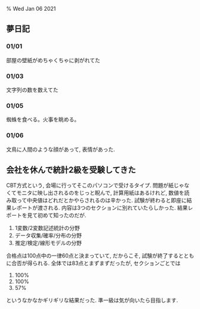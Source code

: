 % Wed Jan 06 2021

## 夢日記

### 01/01
部屋の壁紙がめちゃくちゃに剥がれてた

### 01/03
文字列の数を数えてた

### 01/05
蜘蛛を食べる。火事を眺める。

### 01/06
文鳥に人間のような顔があって, 表情があった.

## 会社を休んで統計2級を受験してきた

CBT方式という, 会場に行ってそこのパソコンで受けるタイプ.
問題が紙じゃなくてモニタに映し出されるのをじっと睨んで, 計算用紙はあるけれど, 数値を読み取って中央値はどれだとかやらされるのは辛かった.
試験が終わると即座に結果レポートが渡される.
内容は3つのセクションに別れていたらしかった.
結果レポートを見て初めて知ったのだが.

1. 1変数/2変数記述統計の分野
2. データ収集/確率/分布の分野
3. 推定/検定/線形モデルの分野

合格点は100点中の一律60点と決まっていて, だからこそ, 試験が終了するとともに合否が得られる.
全体では83点とまずまずだったが, セクションごとでは

1. 100%
2. 100%
3. 57%

というなかなかギリギリな結果だった.
準一級は気が向いたら目指します.
